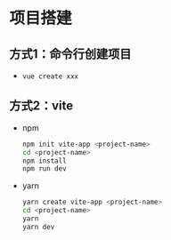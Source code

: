 # 项目搭建

## 方式1：命令行创建项目

+ `vue create xxx`

## 方式2：vite

+ npm

  ```bash
  npm init vite-app <project-name>
  cd <project-name>
  npm install
  npm run dev
  ```

+ yarn

  ```bash
  yarn create vite-app <project-name>
  cd <project-name>
  yarn
  yarn dev
  ```
